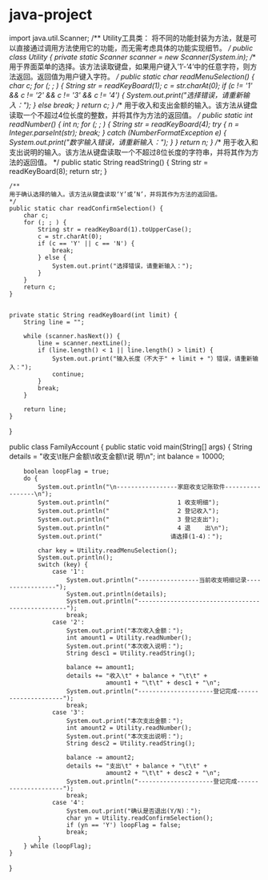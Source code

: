 # java-project
import java.util.Scanner;
/**
Utility工具类：
将不同的功能封装为方法，就是可以直接通过调用方法使用它的功能，而无需考虑具体的功能实现细节。
*/
public class Utility {
    private static Scanner scanner = new Scanner(System.in);
    /**
	用于界面菜单的选择。该方法读取键盘，如果用户键入’1’-’4’中的任意字符，则方法返回。返回值为用户键入字符。
	*/
	public static char readMenuSelection() {
        char c;
        for (; ; ) {
            String str = readKeyBoard(1);
            c = str.charAt(0);
            if (c != '1' && c != '2' && c != '3' && c != '4') {
                System.out.print("选择错误，请重新输入：");
            } else break;
        }
        return c;
    }
	/**
	用于收入和支出金额的输入。该方法从键盘读取一个不超过4位长度的整数，并将其作为方法的返回值。
	*/
    public static int readNumber() {
        int n;
        for (; ; ) {
            String str = readKeyBoard(4);
            try {
                n = Integer.parseInt(str);
                break;
            } catch (NumberFormatException e) {
                System.out.print("数字输入错误，请重新输入：");
            }
        }
        return n;
    }
	/**
	用于收入和支出说明的输入。该方法从键盘读取一个不超过8位长度的字符串，并将其作为方法的返回值。
	*/
    public static String readString() {
        String str = readKeyBoard(8);
        return str;
    }
	
	/**
	用于确认选择的输入。该方法从键盘读取‘Y’或’N’，并将其作为方法的返回值。
	*/
    public static char readConfirmSelection() {
        char c;
        for (; ; ) {
            String str = readKeyBoard(1).toUpperCase();
            c = str.charAt(0);
            if (c == 'Y' || c == 'N') {
                break;
            } else {
                System.out.print("选择错误，请重新输入：");
            }
        }
        return c;
    }
	
	
    private static String readKeyBoard(int limit) {
        String line = "";

        while (scanner.hasNext()) {
            line = scanner.nextLine();
            if (line.length() < 1 || line.length() > limit) {
                System.out.print("输入长度（不大于" + limit + "）错误，请重新输入：");
                continue;
            }
            break;
        }

        return line;
    }
}


public class FamilyAccount {
	public static void main(String[] args) {
        String details = "收支\t账户金额\t收支金额\t说    明\n";
        int balance = 10000;

        boolean loopFlag = true;
        do {
		    System.out.println("\n-----------------家庭收支记账软件-----------------\n");
            System.out.println("                   1 收支明细");
            System.out.println("                   2 登记收入");
            System.out.println("                   3 登记支出");
            System.out.println("                   4 退    出\n");
            System.out.print("                   请选择(1-4)：");
            
            char key = Utility.readMenuSelection();
            System.out.println();
            switch (key) {
                case '1':
                    System.out.println("-----------------当前收支明细记录-----------------");
                    System.out.println(details);
                    System.out.println("--------------------------------------------------");
                    break;
                case '2':
                    System.out.print("本次收入金额：");
                    int amount1 = Utility.readNumber();
                    System.out.print("本次收入说明：");
                    String desc1 = Utility.readString();

                    balance += amount1;
                    details += "收入\t" + balance + "\t\t" +
                               amount1 + "\t\t" + desc1 + "\n";
                    System.out.println("---------------------登记完成---------------------");
                    break;
                case '3':
                    System.out.print("本次支出金额：");
                    int amount2 = Utility.readNumber();
                    System.out.print("本次支出说明：");
                    String desc2 = Utility.readString();

                    balance -= amount2;
                    details += "支出\t" + balance + "\t\t" +
                               amount2 + "\t\t" + desc2 + "\n";
                    System.out.println("---------------------登记完成---------------------");
                    break;
                case '4':
                    System.out.print("确认是否退出(Y/N)：");
                    char yn = Utility.readConfirmSelection();
                    if (yn == 'Y') loopFlag = false;
                    break;
            }
        } while (loopFlag);
	}    
}
